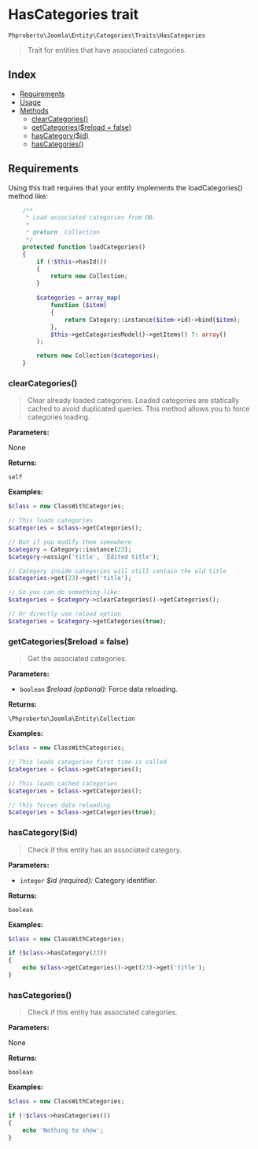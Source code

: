 # HasCategories trait

`Phproberto\Joomla\Entity\Categories\Traits\HasCategories`

> Trait for entities that have associated categories.

## Index

* [Requirements](#requirements)
* [Usage](#usage)
* [Methods](#methods)
    * [clearCategories()](#clearCategories)
    * [getCategories($reload = false)](#getCategories)
    * [hasCategory($id)](#hasCategory)
    * [hasCategories()](#hasCategories)

## Requirements <a id="requirements"></a>

Using this trait requires that your entity implements the loadCategories() method like:

```php
	/**
	 * Load associated categories from DB.
	 *
	 * @return  Collection
	 */
	protected function loadCategories()
	{
		if (!$this->hasId())
		{
			return new Collection;
		}

		$categories = array_map(
			function ($item)
			{
				return Category::instance($item->id)->bind($item);
			},
			$this->getCategoriesModel()->getItems() ?: array()
		);

		return new Collection($categories);
	}
```

### clearCategories() <a id="clearCategories"></a>

> Clear already loaded categories. Loaded categories are statically cached to avoid duplicated queries. This method allows you to force categories loading.

**Parameters:**

None

**Returns:**

`self`

**Examples:**

```php
$class = new ClassWithCategories;

// This loads categories
$categories = $class->getCategories();

// But if you modify them somewhere
$category = Category::instance(23);
$category->assign('title', 'Edited title');

// Category inside categories will still contain the old title
$categories->get(23)->get('title');

// So you can do something like:
$categories = $category->clearCategories()->getCategories();

// Or directly use reload option
$categories = $category->getCategories(true);
```

### getCategories($reload = false) <a id="getCategories"></a>

> Get the associated categories.

**Parameters:**

* `boolean` *$reload (optional):* Force data reloading.

**Returns:**

`\Phproberto\Joomla\Entity\Collection`

**Examples:**

```php
$class = new ClassWithCategories;

// This loads categories first time is called
$categories = $class->getCategories();

// This loads cached categories
$categories = $class->getCategories();

// This forces data reloading
$categories = $class->getCategories(true);
```

### hasCategory($id) <a id="hasCategory"></a>

> Check if this entity has an associated category.

**Parameters:**

* `integer` *$id (required):* Category identifier.

**Returns:**

`boolean`

**Examples:**

```php
$class = new ClassWithCategories;

if ($class->hasCategory(23))
{
	echo $class->getCategories()->get(23)->get('title');
}
```

### hasCategories() <a id="hasCategories"></a>

> Check if this entity has associated categories.

**Parameters:**

None

**Returns:**

`boolean`

**Examples:**

```php
$class = new ClassWithCategories;

if (!$class->hasCategories())
{
	echo 'Nothing to show';
}
```
